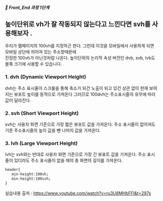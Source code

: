 ##### 🍑  Front_End 과정 1단계 


## 높이단위로 vh가 잘 작동되지 않는다고 느낀다면 svh를 사용해보자 .

우리가 웹페이지의 100vh를 지정하곤 한다. 그런데 이것을 모바일에서 사용하게 되면 모바일 상단에 띄어져 있는 주소창때문에   
진정한 100vh가 아닌것처럼 나온다. 높이단위의 논리적 속성 버전인 dvb, svb, lvb도 블록 크기에 사용할 수 있습니다.     

### 1.  dvh (Dynamic Viewport Height)
   dvh는 주소 표시줄이 스크롤을 통해 축소가 되건 노출이 되고 있건 상관 없이 현재 보여지는 뷰포트 높이를 동적으로 가져온다
그러므로 100dvh는 주소표시줄의 유무에 따라 값이 달라진다.

### 2. svh (Short Viewport Height)
   svh는 사용자 화면 기준으로 가장 짧은 뷰포트 값을 가져온다.  주소 표시줄이 없어져도 기존 주소표시줄의 높이 값을 뺀 나머지 값을 가져온다.

### 3. lvh (Large Viewport Height)
   lvh는 svh와는 반대로 사용자 화면 기준으로 가장 긴 뷰표트 값을 가져온다. 주소 표시줄이 있더라도 주소 표시줄이 없을 때의 총 화면의 길이를 가져온다.


```html  
header{
   min-height:100vh;
   min-height:100svh;
}
```

실습내용 출처 : https://www.youtube.com/watch?v=ru3U8MHbFFI&t=297s    
